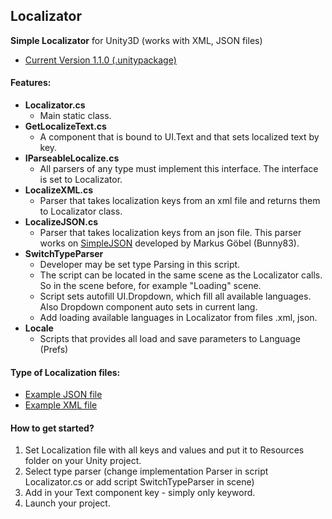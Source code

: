 ## Localizator
**Simple Localizator** for Unity3D (works with XML, JSON files)
- [Current Version 1.1.0 (.unitypackage)](https://gitlab.com/ilnprj/localizator/blob/fcf5bc05e7cc712c8835266d9fb836e984a1e93d/Localizator_v1.1.0.unitypackage)

#### Features:
- **Localizator.cs**
  - Main static class.
- **GetLocalizeText.cs**
  - A component that is bound to UI.Text and that sets localized text by key.
- **IParseableLocalize.cs**
  - All parsers of any type must implement this interface. The interface is set to Localizator.
- **LocalizeXML.cs**
  - Parser that takes localization keys from an xml file and returns them to Localizator class.
- **LocalizeJSON.cs**
  - Parser that takes localization keys from an json file. This parser works on [SimpleJSON](https://github.com/Bunny83/SimpleJSON) developed by Markus Göbel (Bunny83).
- **SwitchTypeParser**
  - Developer may be set type Parsing in this script. 
  - The script can be located in the same scene as the Localizator calls. So in the scene before, for example "Loading" scene.
  - Script sets autofill UI.Dropdown, which fill all available languages. Also Dropdown component auto sets in current lang. 
  - Add loading available languages in Localizator from files .xml, json.
- **Locale**
  - Scripts that provides all load and save parameters to Language (Prefs) 


#### Type of Localization files:
- [Example JSON file](https://gitlab.com/ilnprj/localizator/blob/develop/Assets/Resources/LocJSON.json)
- [Example XML file](https://gitlab.com/ilnprj/localizator/blob/develop/Assets/Resources/LocXML.xml)

#### How to get started?
1.  Set Localization file with all keys and values and put it to Resources folder on your Unity project.
2.  Select type parser (change implementation Parser in script Localizator.cs or add script SwitchTypeParser in scene)
3.  Add in your Text component key - simply only keyword.
4.  Launch your project.
